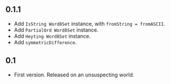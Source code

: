 ## 0.1.1

- Add `IsString Word8Set` instance, with `fromString = fromASCII`.
- Add `PartialOrd Word8Set` instance.
- Add `Heyting Word8Set` instance.
- Add `symmetricDifference`.

## 0.1

* First version. Released on an unsuspecting world.
